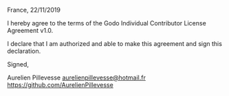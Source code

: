 France, 22/11/2019

I hereby agree to the terms of the Godo Individual Contributor License
Agreement v1.0.

I declare that I am authorized and able to make this agreement and sign this
declaration.

Signed,

Aurelien Pillevesse aurelienpillevesse@hotmail.fr https://github.com/AurelienPillevesse
